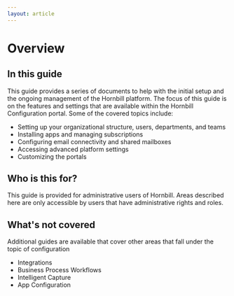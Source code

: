 ```yaml
---
layout: article
---
```

# Overview
## In this guide
This guide provides a series of documents to help with the initial setup and the ongoing management of the Hornbill platform. The focus of this guide is on the features and settings that are available within the Hornbill Configuration portal. Some of the covered topics include:
* Setting up your organizational structure, users, departments, and teams
* Installing apps and managing subscriptions
* Configuring email connectivity and shared mailboxes
* Accessing advanced platform settings
* Customizing the portals
## Who is this for?
This guide is provided for administrative users of Hornbill. Areas described here are only accessible by users that have administrative rights and roles.  
## What's not covered
Additional guides are available that cover other areas that fall under the topic of configuration
* Integrations
* Business Process Workflows
* Intelligent Capture
* App Configuration